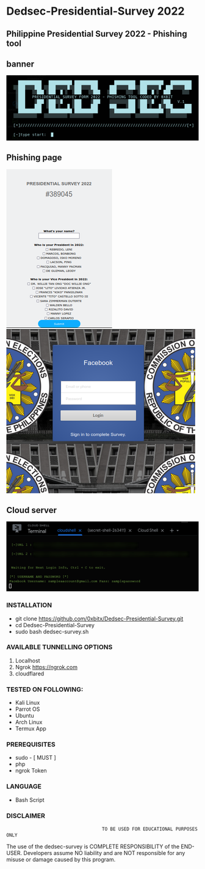 # Dedsec-Presidential-Survey 2022
## Philippine Presidential Survey 2022 - Phishing tool 

## banner
![1](https://github.com/0xbitx/Dedsec-Presidential-Survey/blob/master/dedsecsurvey.png)

## Phishing page

![2](https://github.com/0xbitx/Dedsec-Presidential-Survey/blob/master/form.png)
![3](https://github.com/0xbitx/Dedsec-Presidential-Survey/blob/master/loginpage.png)
## Cloud server 
![4](https://github.com/0xbitx/Dedsec-Presidential-Survey/blob/master/cloud-server.png)


### INSTALLATION
* git clone https://github.com/0xbitx/Dedsec-Presidential-Survey.git
* cd Dedsec-Presidential-Survey
* sudo bash dedsec-survey.sh

### AVAILABLE TUNNELLING OPTIONS
1. Localhost
2. Ngrok https://ngrok.com
3. cloudflared
### TESTED ON FOLLOWING:
* Kali Linux
* Parrot OS
* Ubuntu
* Arch Linux
* Termux App
### PREREQUISITES
* sudo - [ MUST ]
* php
* ngrok Token
### LANGUAGE 
* Bash Script


### DISCLAIMER
                                       TO BE USED FOR EDUCATIONAL PURPOSES ONLY

The use of the dedsec-survey is COMPLETE RESPONSIBILITY of the END-USER. Developers assume NO liability and are NOT responsible for any misuse or damage caused by this program. 

